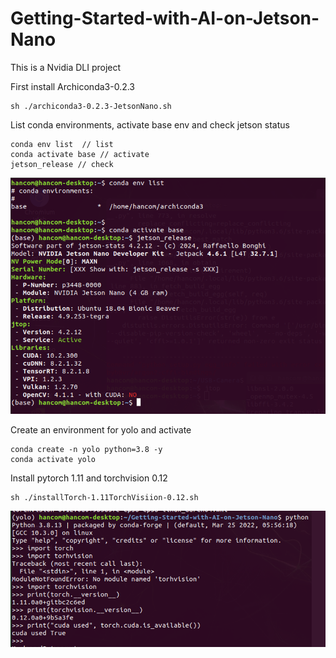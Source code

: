 # Getting-Started-with-AI-on-Jetson-Nano

This is a Nvidia DLI project 

First install Archiconda3-0.2.3 
```
sh ./archiconda3-0.2.3-JetsonNano.sh
```
List conda environments, activate base env and check jetson status
```
conda env list  // list
conda activate base // activate
jetson_release // check
```
![jetson environment](./imgs/jetson_env_result.PNG)

Create an environment for yolo and activate
```
conda create -n yolo python=3.8 -y
conda activate yolo
```


Install pytorch 1.11 and torchvision 0.12
```
sh ./installTorch-1.11TorchVisiion-0.12.sh
```

![jetson torch result](./imgs/torch_install_result.PNG)